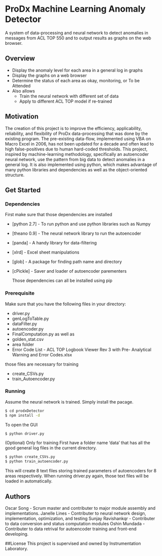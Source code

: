 # ProDx Machine Learning Anomaly Detector

A system of data-processing and neural network to detect anomalies in
messages from ACL TOP 550 and to output results as graphs on the
web browser.

## Overview

  - Display the anomaly level for each area in a general log in graphs
  - Display the graphs on a web browser
  - Determine the status of each area as okay, monitoring, or To be Attended
  - Also allows
    - Train the neural network with different set of data
    - Apply to different ACL TOP model if re-trained

## Motivation
  The creation of this project is to improve the efficiency, applicability, reliability, and flexibility of ProDx data-processing that was done by the existing program. The pre-existing data-flow, implemented using VBA on Macro Excel in 2006, has not been updated for a decade and often lead to high false-positives due to human hard-coded thresholds. This project, inspired by machine-learning methodology, specifically an autoencoder neural network, use the pattern from big data to detect anomalies in a general log. It is also implemented using python, which makes advantage of many python libraries and dependencies as well as the object-oriented structure.

## Get Started
### Dependencies
First make sure that those dependencies are installed
  - [python 2.7] - To run python and use python libraries such as Numpy
  - [theano 0.9] - The neural network library to run the
autoencoder
  - [panda] - A handy library for data-filtering
  - [xlrd] - Excel sheet manipulations
  - [glob] - A package for finding path name and directory
  - [cPickle] - Saver and loader of autoencoder parementers
    
    Those dependencies can all be installed using pip

### Prerequisite

Make sure that you have the following files in your directory:

* driver.py
* genLogToTable.py
* dataFilter.py
* autoencoder.py
* FinalComputation.py
as well as
* golden_stat.csv
* area folder
* Error Code List - ACL TOP Logbook Viewer Rev 3 with Pre-
Analytical Warning and Error Codes.xlsx

those files are necessary for training
* create_CSVs.py
* train_Autoencoder.py

### Running

Assume the neural network is trained. Simply install the pacage.

```sh
$ cd prodxDetector
$ npm install -d
```

To open the GUI

```sh
$ python driver.py
```

(Optional) Only for training
First have a folder name ‘data’ that has all the good general log files in the current directory.

```sh
$ python create_CSVs.py
$ python train_autoencoder.py
```

This will create 8 text files storing trained parameters of autoencoders for 8 areas respectively. When running driver.py again, those text files will be loaded in automatically.

## Authors

Oscar Song - Scrum master and contributer to major module assembly and implementations.
Janelle Lines - Contributer to neural network design, implementation, optimization, and testing
Sunjay Ravishankqr - Contributer to data conversion and status computation modules
Oshin Mundada - Contributer to data retrival for autoencoder training and front-end developing.

##License
This project is supervised and owned by Instrumentation Laboratory.


